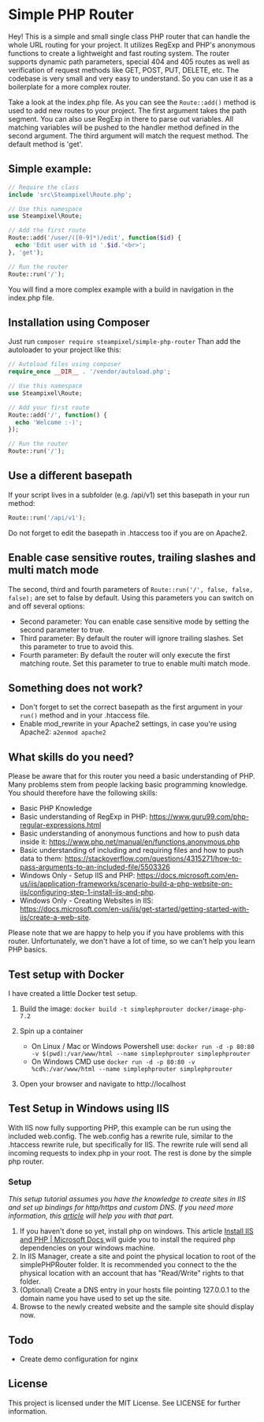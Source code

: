 # Simple PHP Router

Hey! This is a simple and small single class PHP router that can handle the whole URL routing for your project.
It utilizes RegExp and PHP's anonymous functions to create a lightweight and fast routing system.
The router supports dynamic path parameters, special 404 and 405 routes as well as verification of request methods like GET, POST, PUT, DELETE, etc.
The codebase is very small and very easy to understand. So you can use it as a boilerplate for a more complex router.

Take a look at the index.php file. As you can see the `Route::add()` method is used to add new routes to your project.
The first argument takes the path segment. You can also use RegExp in there to parse out variables.
All matching variables will be pushed to the handler method defined in the second argument.
The third argument will match the request method. The default method is 'get'.

## Simple example:
```php
// Require the class
include 'src\Steampixel\Route.php';

// Use this namespace
use Steampixel\Route;

// Add the first route
Route::add('/user/([0-9]*)/edit', function($id) {
  echo 'Edit user with id '.$id.'<br>';
}, 'get');

// Run the router
Route::run('/');
```

You will find a more complex example with a build in navigation in the index.php file.

## Installation using Composer
Just run `composer require steampixel/simple-php-router`
Than add the autoloader to your project like this:
```php
// Autoload files using composer
require_once __DIR__ . '/vendor/autoload.php';

// Use this namespace
use Steampixel\Route;

// Add your first route
Route::add('/', function() {
  echo 'Welcome :-)';
});

// Run the router
Route::run('/');
```

## Use a different basepath
If your script lives in a subfolder (e.g. /api/v1) set this basepath in your run method:

```php
Route::run('/api/v1');
```

Do not forget to edit the basepath in .htaccess too if you are on Apache2.

## Enable case sensitive routes, trailing slashes and multi match mode
The second, third and fourth parameters of `Route::run('/', false, false, false);` are set to false by default.
Using this parameters you can switch on and off several options:
* Second parameter: You can enable case sensitive mode by setting the second parameter to true.
* Third parameter: By default the router will ignore trailing slashes. Set this parameter to true to avoid this.
* Fourth parameter: By default the router will only execute the first matching route. Set this parameter to true to enable multi match mode.

## Something does not work?
* Don't forget to set the correct basepath as the first argument in your `run()` method and in your .htaccess file.
* Enable mod_rewrite in your Apache2 settings, in case you're using Apache2: `a2enmod apache2`

## What skills do you need?
Please be aware that for this router you need a basic understanding of PHP. Many problems stem from people lacking basic programming knowledge. You should therefore have the following skills:
* Basic PHP Knowledge
* Basic understanding of RegExp in PHP: https://www.guru99.com/php-regular-expressions.html
* Basic understanding of anonymous functions and how to push data inside it: https://www.php.net/manual/en/functions.anonymous.php
* Basic understanding of including and requiring files and how to push data to them: https://stackoverflow.com/questions/4315271/how-to-pass-arguments-to-an-included-file/5503326
* Windows Only - Setup IIS and PHP: https://docs.microsoft.com/en-us/iis/application-frameworks/scenario-build-a-php-website-on-iis/configuring-step-1-install-iis-and-php.
* Windows Only - Creating Websites in IIS: https://docs.microsoft.com/en-us/iis/get-started/getting-started-with-iis/create-a-web-site.


Please note that we are happy to help you if you have problems with this router. Unfortunately, we don't have a lot of time, so we can't help you learn PHP basics.

## Test setup with Docker
I have created a little Docker test setup.

1. Build the image: `docker build -t simplephprouter docker/image-php-7.2`

2. Spin up a container
	* On Linux / Mac or Windows Powershell use: `docker run -d -p 80:80 -v $(pwd):/var/www/html --name simplephprouter simplephprouter`
	* On Windows CMD use `docker run -d -p 80:80 -v %cd%:/var/www/html --name simplephprouter simplephprouter`

3. Open your browser and navigate to http://localhost

## Test Setup in Windows using IIS
With IIS now fully supporting PHP, this example can be run using the included web.config. The web.config has a rewrite rule, similar to the .htaccess rewrite rule, but specifically for IIS. The rewrite rule will send all incoming requests to index.php in your root. The rest is done by the simple php router.
### Setup
_This setup tutorial assumes you have the knowledge to create sites in IIS and set up bindings for http/https and custom DNS. If you need more information, this [article](https://docs.microsoft.com/en-us/iis/get-started/getting-started-with-iis/create-a-web-site) will help you with that part._
1. If you haven't done so yet, install php on windows. This article [Install IIS and PHP | Microsoft Docs ](https://docs.microsoft.com/en-us/iis/application-frameworks/scenario-build-a-php-website-on-iis/configuring-step-1-install-iis-and-php) will guide you to install the required php dependencies on your windows machine.
2. In IIS Manager, create a site and point the physical location to root of the simplePHPRouter folder. It is recommended you connect to the the physical location with an account that has "Read/Write" rights to that folder.
3. (Optional) Create a DNS entry in your hosts file pointing 127.0.0.1 to the domain name you have used to set up the site.
4. Browse to the newly created website and the sample site should display now.

## Todo
* Create demo configuration for nginx

## License
This project is licensed under the MIT License. See LICENSE for further information.
